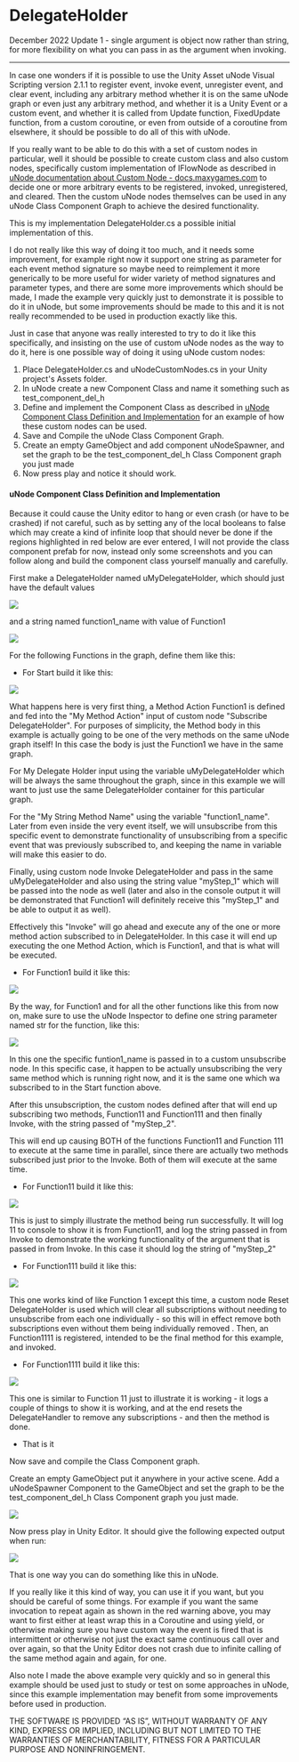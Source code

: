 # DelegateHolder

December 2022 Update 1 - single argument is object now rather than string, for more flexibility on what you can pass in as the argument when invoking.

------

In case one wonders if it is possible to use the Unity Asset uNode Visual Scripting version 2.1.1 to register event, invoke event, unregister event, and clear event, including any arbitrary method whether it is on the same uNode graph or even just any arbitrary method, and whether it is a Unity Event or a custom event, and whether it is called from Update function, FixedUpdate function, from a custom coroutine, or even from outside of a coroutine from elsewhere, it should be possible to do all of this with uNode.


If you really want to be able to do this with a set of custom nodes in particular,
well it should be possible to create custom class and also custom nodes, specifically custom implementation of IFlowNode as described in [uNode documentation about Custom Node - docs.maxygames.com](http://docs.maxygames.com/unode/manual/guide/creating-custom-node.html) to decide one or more arbitrary events to be registered, invoked, unregistered, and cleared. Then the custom uNode nodes themselves can be used in any uNode Class Component Graph to achieve the desired functionality.

This is my implementation DelegateHolder.cs a possible initial implementation of this.

I do not really like this way of doing it too much, and it needs some improvement, for example right now it support one string as parameter for each event method signature so maybe need to reimplement it more generically to be more useful for wider variety of method signatures and parameter types,
and there are some more improvements which should be made, I made the example very quickly just to demonstrate it is possible to do it in uNode, but some improvements should be made to this and it is not really recommended to be used in production exactly like this.

Just in case that anyone was really interested to try to do it like this specifically, and insisting on the use of custom uNode nodes as the way to do it, here is one possible way of doing it using uNode custom nodes:

1. Place DelegateHolder.cs and uNodeCustomNodes.cs in your Unity project's Assets folder.
2. In uNode create a new Component Class and name it something such as test_component_del_h
3. Define and implement the Component Class as described in [uNode Component Class Definition and Implementation](#unode-component-class-definition-and-implementation) for an example of how these custom nodes can be used.
4. Save and Compile the uNode Class Component Graph.
5. Create an empty GameObject and add component uNodeSpawner, and set the graph to be the test_component_del_h Class Component graph you just made
6. Now press play and notice it should work.


#### uNode Component Class Definition and Implementation

Because it could cause the Unity editor to hang or even crash (or have to be crashed) if not careful, such as by setting any of the local booleans to false which may create a kind of infinite loop that should never be done if the regions highlighted in red below are ever entered, I will not provide the class component prefab for now, instead only some screenshots and you can follow along and build the component class yourself manually and carefully. 


First  make a DelegateHolder named uMyDelegateHolder, which should just have the default values

![](https://cdn.discordapp.com/attachments/994083232712773645/994102558920540230/delh_var1_.png)

and a string named function1_name with value of Function1

![](https://cdn.discordapp.com/attachments/994083232712773645/994102559113490502/delh_var2_.png)

For the following Functions in the graph, define them like this:

- For Start build it like this:

![](https://cdn.discordapp.com/attachments/994083232712773645/994102559352553532/delh_Start_.png)

What happens here is very first thing, a Method Action Function1 is defined and fed into the "My Method Action" input of custom node "Subscribe DelegateHolder". For purposes of simplicity, the Method body in this example is actually going to be one of the very methods on the same uNode graph itself! In this case the body is just the Function1 we have in the same graph.

For My Delegate Holder input using the variable uMyDelegateHolder which will be always the same throughout the graph, since in this example we will want to just use the same DelegateHolder container for this particular graph.

For the "My String Method Name" using the variable "function1_name". Later from even inside the very event itself, we will unsubscribe from this specific event to demonstrate functionality of unsubscribing from a specific event that was previously subscribed to, and keeping the name in variable will make this easier to do.

Finally, using custom node Invoke DelegateHolder and pass in the same uMyDelegateHolder and also using the string value "myStep_1" which will be passed into the node as well (later and also in the console output it will be demonstrated that Function1 will definitely receive this "myStep_1" and be able to output it as well).

Effectively this "Invoke" will go ahead and execute any of the one or more method action subscribed to in DelegateHolder. In this case it will end up executing the one Method Action, which is Function1, and that is what will be executed.


- For Function1    build it like this:

![](https://cdn.discordapp.com/attachments/994083232712773645/994102559616815134/delh_Function1_.png)


By the way, for Function1 and for all the other functions like this from now on, make sure to use the uNode Inspector to define one string parameter named str for the function, like this:

![](https://cdn.discordapp.com/attachments/994083232712773645/994111879549034587/delh_sig_.png)



In this one the specific funtion1_name is passed in to a custom unsubscribe node. 
In this specific case, it happen to be actually unsubscribing the very same method which is running right now, and it is the same one which wa subscribed to in the Start function above.

After this unsubscription, the custom nodes defined after that will end up subscribing two methods, 
Function11 and Function111 
and then finally Invoke, with the string passed of "myStep_2".

This will end up causing BOTH of the functions Function11 and Function 111 to execute at the same time in parallel, since there are actually two methods subscribed just prior to the Invoke. Both of them will execute at the same time.


- For Function11   build it like this:

![](https://cdn.discordapp.com/attachments/994083232712773645/994102559822319636/delh_Functiuon_11_.png)

This is just to simply illustrate the method being run successfully. It will log 11 to console to show it is from Function11, 
and log the string passed in from Invoke to demonstrate the working functionality of the argument that is passed in from Invoke.
In this case it should log the string of "myStep_2"

- For Function111  build it like this:

![](https://cdn.discordapp.com/attachments/994083232712773645/994102560086573066/delh_Function111_.png)

This one works kind of like Function 1 except this time, a custom node Reset DelegateHolder is used which will clear all subscriptions without needing to unsubscribe from each one individually - so this will in effect remove both subscriptions even without them being individually removed .
Then, an Function1111 is registered, intended to be the final method for this example, and invoked.

- For Function1111 build it like this:

![](https://cdn.discordapp.com/attachments/994083232712773645/994102560321458298/delh_Function1111_.png)

This one is similar to Function 11 just to illustrate it is working - it logs a couple of things to show it is working, and at the end resets the DelegateHandler to remove any subscriptions - and then the method is done.

- That is it

Now save and compile the Class Component graph.

Create an empty GameObject put it anywhere in your active scene.
Add a uNodeSpawner Component to the GameObject and set the graph to be the test_component_del_h Class Component graph you just made. 

![](https://cdn.discordapp.com/attachments/994083232712773645/994102558719221872/delh_uNodeSpawner_.png)

Now press play in Unity Editor. 
It should give the following expected output when run:

![](https://cdn.discordapp.com/attachments/994083232712773645/994102558501122118/delh_console_output_.png)


That is one way you can do something like this in uNode.

If you really like it this kind of way, you can use it if you want, but you should be careful of some things. For example if you want the same invocation to repeat again as shown in the red warning above, you may want to first either at least wrap this in a Coroutine and using yield, or otherwise making sure you have custom way the event is fired that is intermittent or otherwise not just the exact same continuous call over and over again, so that the Unity Editor does not crash due to infinite calling of the same method again and again, for one. 

Also note I made the above example very quickly and so in general this example should be used just to study or test on some approaches in uNode, since this example implementation may benefit from some improvements before used in production.


THE SOFTWARE IS PROVIDED “AS IS”, WITHOUT WARRANTY OF ANY KIND, EXPRESS OR IMPLIED, INCLUDING BUT NOT LIMITED TO THE WARRANTIES OF MERCHANTABILITY, FITNESS FOR A PARTICULAR PURPOSE AND NONINFRINGEMENT.
